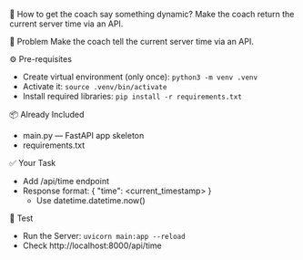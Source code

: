💭 How to get the coach say something dynamic?
Make the coach return the current server time via an API.

🎯 Problem
Make the coach tell the current server time via an API.

⚙️ Pre-requisites
- Create virtual environment (only once): `python3 -m venv .venv`
- Activate it: `source .venv/bin/activate`
- Install required libraries: `pip install -r requirements.txt`

📦 Already Included
- main.py — FastAPI app skeleton
- requirements.txt 

✅ Your Task
- Add /api/time endpoint
- Response format: { "time": <current_timestamp> }
  - Use datetime.datetime.now()

🧪 Test
-  Run the Server: `uvicorn main:app --reload`
- Check http://localhost:8000/api/time
